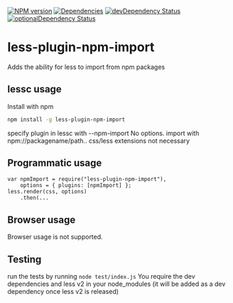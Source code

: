 [![NPM version](https://badge.fury.io/js/less-plugin-npm-import.svg)](http://badge.fury.io/js/less-plugin-npm-import) [![Dependencies](https://david-dm.org/less/less-plugin-npm-import.svg)](https://david-dm.org/less/less-plugin-npm-import) [![devDependency Status](https://david-dm.org/less/less-plugin-npm-import/dev-status.svg)](https://david-dm.org/less/less-plugin-npm-import#info=devDependencies) [![optionalDependency Status](https://david-dm.org/less/less-plugin-npm-import/optional-status.svg)](https://david-dm.org/less/less-plugin-npm-import#info=optionalDependencies)

less-plugin-npm-import
========================

Adds the ability for less to import from npm packages

## lessc usage

Install with npm

```bash
npm install -g less-plugin-npm-import
```

specify plugin in lessc with --npm-import
No options. import with npm://packagename/path..
css/less extensions not necessary

## Programmatic usage

```
var npmImport = require("less-plugin-npm-import"),
    options = { plugins: [npmImport] };
less.render(css, options)
    .then(...
```

## Browser usage

Browser usage is not supported.

Testing
-------

run the tests by running `node test/index.js`
You require the dev dependencies and less v2 in your node_modules (it will be added as a dev dependency once less v2 is released)

